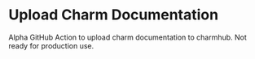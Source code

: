 # Upload Charm Documentation

Alpha GitHub Action to upload charm documentation to charmhub. Not ready
for production use.
